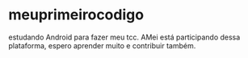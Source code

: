 # meuprimeirocodigo
estudando Android para fazer meu tcc.
AMei está participando dessa plataforma, espero aprender muito e contribuir também.
